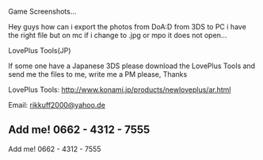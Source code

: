 Game Screenshots...

Hey guys how can i export the photos from DoA:D from 3DS to PC i have
the right file but on mc if i change to .jpg or mpo it does not open...

LovePlus Tools(JP)

If some one have a Japanese 3DS please download the LovePlus Tools and
send me the files to me, write me a PM please, Thanks

LovePlus Tools: <http://www.konami.jp/products/newloveplus/ar.html>

Email: rikkuff2000@yahoo.de

## Add me! 0662 - 4312 - 7555

Add me! 0662 - 4312 - 7555